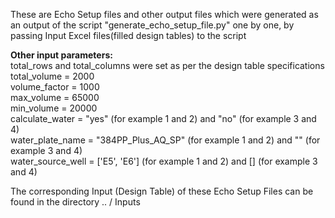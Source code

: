 These are Echo Setup files and other output files which were generated as an output of the script "generate\_echo\_setup\_file.py" one by one, by passing Input Excel files(filled design tables) to the script

**Other input parameters:**  
total_rows and total_columns were set as per the design table specifications
total_volume = 2000  
volume_factor = 1000  
max_volume = 65000  
min_volume = 20000  
calculate_water = "yes" (for example 1 and 2) and "no" (for example 3 and 4)  
water_plate_name = "384PP_Plus_AQ_SP" (for example 1 and 2) and "" (for example 3 and 4)  
water_source_well = \['E5', 'E6'\] (for example 1 and 2) and \[\] (for example 3 and 4)  

The corresponding Input (Design Table) of these Echo Setup Files can be found in the directory 
.. / Inputs
